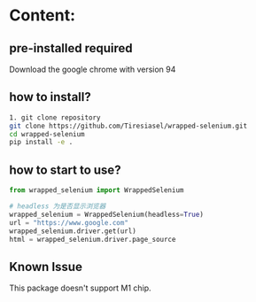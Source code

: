 # Content:
## pre-installed required
Download the google chrome with version 94

## how to install?

```bash
1. git clone repository
git clone https://github.com/Tiresiasel/wrapped-selenium.git
cd wrapped-selenium
pip install -e .
```

## how to start to use?

```python
from wrapped_selenium import WrappedSelenium

# headless 为是否显示浏览器
wrapped_selenium = WrappedSelenium(headless=True)
url = "https://www.google.com"
wrapped_selenium.driver.get(url)
html = wrapped_selenium.driver.page_source
```

## Known Issue
This package doesn't support M1 chip.

